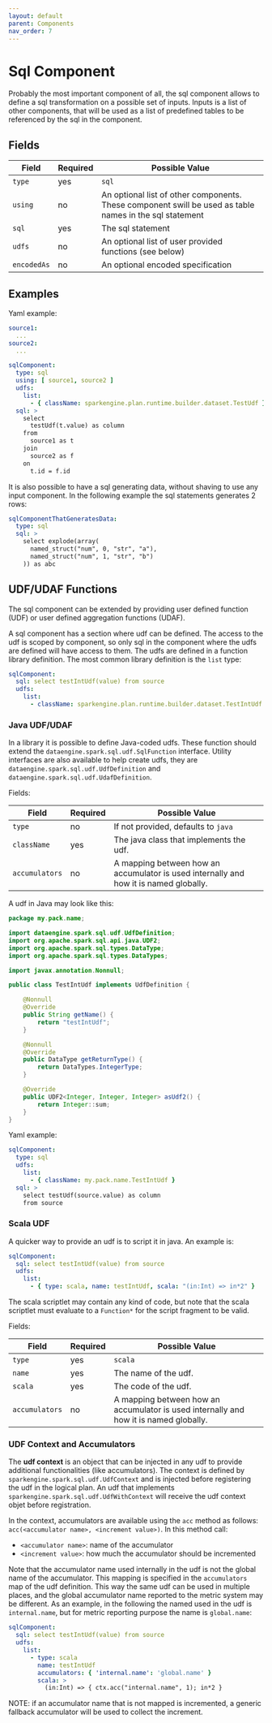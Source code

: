 ```yaml
---
layout: default
parent: Components
nav_order: 7
---
```


# Sql Component

Probably the most important component of all, the sql component allows to define a sql transformation on a possible set of inputs.
Inputs is a list of other components, that will be used as a list of predefined tables to be referenced by the sql in the component.

## Fields

| Field | Required | Possible Value |
| ----- | -------- | -------------- |
| `type` | yes | `sql` |
| `using` | no | An optional list of other components. These component swill be used as table names in the sql statement  |
| `sql` | yes | The sql statement |
| `udfs` | no | An optional list of user provided functions (see below) |
| `encodedAs` | no | An optional encoded specification |

## Examples

Yaml example:

```yaml
source1:
  ...
source2:
  ...

sqlComponent:
  type: sql
  using: [ source1, source2 ]
  udfs:
    list:
      - { className: sparkengine.plan.runtime.builder.dataset.TestUdf }
  sql: >
    select 
      testUdf(t.value) as column 
    from 
      source1 as t 
    join 
      source2 as f 
    on 
      t.id = f.id
```

It is also possible to have a sql generating data, without shaving to use any input component. In the following example the sql statements generates 2 rows:

```yaml
sqlComponentThatGeneratesData:
  type: sql
  sql: >
    select explode(array(
      named_struct("num", 0, "str", "a"), 
      named_struct("num", 1, "str", "b")
    )) as abc
```

## UDF/UDAF Functions

The sql component can be extended by providing user defined function (UDF) or user defined aggregation functions (UDAF).

A sql component has a section where udf can be defined.
The access to the udf is scoped by component, so only sql in the component where the udfs are defined will have access to them.
The udfs are defined in a function library definition. The most common library definition is the `list` type:

```yaml
sqlComponent:
  sql: select testIntUdf(value) from source
  udfs:
    list:
      - className: sparkengine.plan.runtime.builder.dataset.TestIntUdf
```

### Java UDF/UDAF

In a library it is possible to define Java-coded udfs.
These function should extend the `dataengine.spark.sql.udf.SqlFunction` interface.
Utility interfaces are also available to help create udfs, they are `dataengine.spark.sql.udf.UdfDefinition` and `dataengine.spark.sql.udf.UdafDefinition`.

Fields:

| Field | Required | Possible Value |
| ----- | -------- | -------------- |
| `type` | no | If not provided, defaults to `java` |
| `className` | yes | The java class that implements the udf. |
| `accumulators` | no | A mapping between how an accumulator is used internally and how it is named globally. |  

A udf in Java may look like this:

```java
package my.pack.name;

import dataengine.spark.sql.udf.UdfDefinition;
import org.apache.spark.sql.api.java.UDF2;
import org.apache.spark.sql.types.DataType;
import org.apache.spark.sql.types.DataTypes;

import javax.annotation.Nonnull;

public class TestIntUdf implements UdfDefinition {

    @Nonnull
    @Override
    public String getName() {
        return "testIntUdf";
    }

    @Nonnull
    @Override
    public DataType getReturnType() {
        return DataTypes.IntegerType;
    }

    @Override
    public UDF2<Integer, Integer, Integer> asUdf2() {
        return Integer::sum;
    }
}
```

Yaml example:

```yaml
sqlComponent:
  type: sql
  udfs:
    list:
      - { className: my.pack.name.TestIntUdf }
  sql: >
    select testUdf(source.value) as column 
    from source
```

### Scala UDF

A quicker way to provide an udf is to script it in java.
An example is:

```yaml
sqlComponent:
  sql: select testIntUdf(value) from source
  udfs:
    list:
      - { type: scala, name: testIntUdf, scala: "(in:Int) => in*2" }
```

The scala scriptlet may contain any kind of code, but note that the scala scriptlet must evaluate to a `Function*` for the script fragment to be valid.  

Fields:

| Field | Required | Possible Value |
| ----- | -------- | -------------- |
| `type` | yes | `scala` |
| `name` | yes | The name of the udf. |
| `scala` | yes | The code of the udf. |
| `accumulators` | no | A mapping between how an accumulator is used internally and how it is named globally. |

### UDF Context and Accumulators

The **udf context** is an object that can be injected in any udf to provide additional functionalities (like accumulators).
The context is defined by `sparkengine.spark.sql.udf.UdfContext` and is injected before registering the udf in the logical plan.
An udf that implements `sparkengine.spark.sql.udf.UdfWithContext` will receive the udf context objet before registration.

In the context, accumulators are available using the `acc` method as follows: `acc(<accumulator name>, <increment value>)`.
In this method call:

* `<accumulator name>`: name of the accumulator
* `<increment value>`: how much the accumulator should be incremented

Note that the accumulator name used internally in the udf is not the global name of the accumulator.
This mapping is specified in the `accumulators` map of the udf definition.
This way the same udf can be used in multiple places, and the global accumulator name reported to  the metric system may be different.
As an example, in the following the named used in the udf is `internal.name`, but for metric reporting purpose the name is `global.name`:

```yaml
sqlComponent:
  sql: select testIntUdf(value) from source
  udfs:
    list:
      - type: scala
        name: testIntUdf
        accumulators: { 'internal.name': 'global.name' }
        scala: >
          (in:Int) => { ctx.acc("internal.name", 1); in*2 }
```

NOTE: if an accumulator name that is not mapped is incremented, a generic fallback accumulator will be used to collect the increment.
